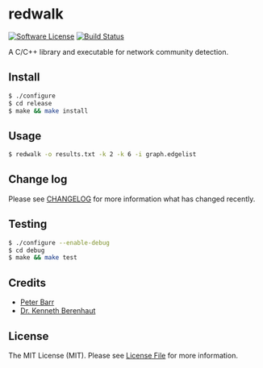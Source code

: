 # redwalk

[![Software License][ico-license]](LICENSE.md)
[![Build Status][ico-travis]][link-travis]

A C/C++ library and executable for network community detection.

## Install

``` bash
$ ./configure
$ cd release
$ make && make install
```

## Usage

``` bash
$ redwalk -o results.txt -k 2 -k 6 -i graph.edgelist
```

## Change log

Please see [CHANGELOG](CHANGELOG.md) for more information what has changed recently.

## Testing

``` bash
$ ./configure --enable-debug
$ cd debug
$ make && make test
```

## Credits

- [Peter Barr][link-author]
- [Dr. Kenneth Berenhaut][link-contributors]

## License

The MIT License (MIT). Please see [License File](LICENSE.md) for more information.

[ico-version]: https://img.shields.io/packagist/v/:vendor/:package_name.svg?style=flat-square
[ico-license]: https://img.shields.io/badge/license-MIT-brightgreen.svg?style=flat-square
[ico-travis]: https://img.shields.io/travis/:vendor/:package_name/master.svg?style=flat-square

[link-travis]: https://travis-ci.org/barrpet/redwalk
[link-author]: https://github.com/barrpet
[link-contributors]: http://college.wfu.edu/math
